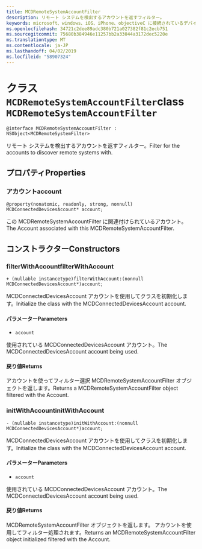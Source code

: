 ```yaml
---
title: MCDRemoteSystemAccountFilter
description: リモート システムを検出するアカウントを返すフィルター。
keywords: microsoft、windows、iOS、iPhone、objectiveC に接続されているデバイス、プロジェクトのローマ
ms.openlocfilehash: 34721c2dee89adc380b721a027382f81c2ecb751
ms.sourcegitcommit: 75680b384946e11257bb2a33044a3172dec5220e
ms.translationtype: MT
ms.contentlocale: ja-JP
ms.lasthandoff: 04/02/2019
ms.locfileid: "58907324"
---
```

# <a name="class-mcdremotesystemaccountfilter"></a><span data-ttu-id="9a678-104">クラス `MCDRemoteSystemAccountFilter`</span><span class="sxs-lookup"><span data-stu-id="9a678-104">class `MCDRemoteSystemAccountFilter`</span></span> 

```
@interface MCDRemoteSystemAccountFilter : NSObject<MCDRemoteSystemFilter>
```  

<span data-ttu-id="9a678-105">リモート システムを検出するアカウントを返すフィルター。</span><span class="sxs-lookup"><span data-stu-id="9a678-105">Filter for the accounts to discover remote systems with.</span></span>

## <a name="properties"></a><span data-ttu-id="9a678-106">プロパティ</span><span class="sxs-lookup"><span data-stu-id="9a678-106">Properties</span></span>

### <a name="account"></a><span data-ttu-id="9a678-107">アカウント</span><span class="sxs-lookup"><span data-stu-id="9a678-107">account</span></span>
`@property(nonatomic, readonly, strong, nonnull) MCDConnectedDevicesAccount* account;`

<span data-ttu-id="9a678-108">この MCDRemoteSystemAccountFilter に関連付けられているアカウント。</span><span class="sxs-lookup"><span data-stu-id="9a678-108">The Account associated with this MCDRemoteSystemAccountFilter.</span></span>

## <a name="constructors"></a><span data-ttu-id="9a678-109">コンストラクター</span><span class="sxs-lookup"><span data-stu-id="9a678-109">Constructors</span></span>

### <a name="filterwithaccount"></a><span data-ttu-id="9a678-110">filterWithAccount</span><span class="sxs-lookup"><span data-stu-id="9a678-110">filterWithAccount</span></span>
`+ (nullable instancetype)filterWithAccount:(nonnull MCDConnectedDevicesAccount*)account;`

<span data-ttu-id="9a678-111">MCDConnectedDevicesAccount アカウントを使用してクラスを初期化します。</span><span class="sxs-lookup"><span data-stu-id="9a678-111">Initialize the class with the MCDConnectedDevicesAccount account.</span></span>

#### <a name="parameters"></a><span data-ttu-id="9a678-112">パラメーター</span><span class="sxs-lookup"><span data-stu-id="9a678-112">Parameters</span></span> 
* `account` 

<span data-ttu-id="9a678-113">使用されている MCDConnectedDevicesAccount アカウント。</span><span class="sxs-lookup"><span data-stu-id="9a678-113">The MCDConnectedDevicesAccount account being used.</span></span>

#### <a name="returns"></a><span data-ttu-id="9a678-114">戻り値</span><span class="sxs-lookup"><span data-stu-id="9a678-114">Returns</span></span>
<span data-ttu-id="9a678-115">アカウントを使ってフィルター選択 MCDRemoteSystemAccountFilter オブジェクトを返します。</span><span class="sxs-lookup"><span data-stu-id="9a678-115">Returns a MCDRemoteSystemAccountFilter object filtered with the Account.</span></span>

### <a name="initwithaccount"></a><span data-ttu-id="9a678-116">initWithAccount</span><span class="sxs-lookup"><span data-stu-id="9a678-116">initWithAccount</span></span>
`- (nullable instancetype)initWithAccount:(nonnull MCDConnectedDevicesAccount*)account;`

<span data-ttu-id="9a678-117">MCDConnectedDevicesAccount アカウントを使用してクラスを初期化します。</span><span class="sxs-lookup"><span data-stu-id="9a678-117">Initialize the class with the MCDConnectedDevicesAccount account.</span></span>

#### <a name="parameters"></a><span data-ttu-id="9a678-118">パラメーター</span><span class="sxs-lookup"><span data-stu-id="9a678-118">Parameters</span></span> 
* `account` 

<span data-ttu-id="9a678-119">使用されている MCDConnectedDevicesAccount アカウント。</span><span class="sxs-lookup"><span data-stu-id="9a678-119">The MCDConnectedDevicesAccount account being used.</span></span>

#### <a name="returns"></a><span data-ttu-id="9a678-120">戻り値</span><span class="sxs-lookup"><span data-stu-id="9a678-120">Returns</span></span>
<span data-ttu-id="9a678-121">MCDRemoteSystemAccountFilter オブジェクトを返します。 アカウントを使用してフィルター処理されます。</span><span class="sxs-lookup"><span data-stu-id="9a678-121">Returns an MCDRemoteSystemAccountFilter object initialized filtered with the Account.</span></span>